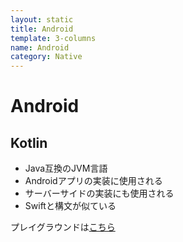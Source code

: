 ```yaml
---
layout: static
title: Android
template: 3-columns
name: Android
category: Native
---
```


# Android

## Kotlin

- Java互換のJVM言語
- Androidアプリの実装に使用される
- サーバーサイドの実装にも使用される
- Swiftと構文が似ている

プレイグラウンドは[こちら](https://try.kotlinlang.org/#/Examples/Hello,%20world!/Simplest%20version/Simplest%20version.kt)
